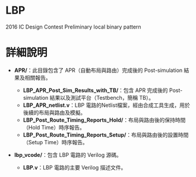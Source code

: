 # LBP
2016 IC Design Contest Preliminary local binary pattern


# 詳細說明

- **APR/**：此目錄包含了 APR（自動布局與路由）完成後的 Post-simulation 結果及相關報告。
  - **LBP_APR_Post_Sim_Results_with_TB/**：包含 APR 完成後的 Post-simulation 結果以及測試平台（Testbench，簡稱 TB）。
  - **LBP_APR_netlist.v**：LBP 電路的Netlist檔案，經由合成工具生成，用於後續的布局與路由及模擬。
  - **LBP_Post_Route_Timing_Reports_Hold/**：布局與路由後的保持時間（Hold Time）時序報告。
  - **LBP_Post_Route_Timing_Reports_Setup/**：布局與路由後的設置時間（Setup Time）時序報告。

- **lbp_vcode/**：包含 LBP 電路的 Verilog 源碼。
  - **LBP.v**：LBP 電路的主要 Verilog 描述文件。
